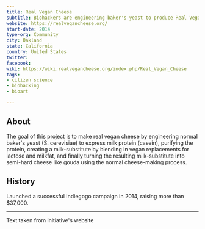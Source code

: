 ```yaml
---
title: Real Vegan Cheese
subtitle: Biohackers are engineering baker's yeast to produce Real Vegan Cheese. No cows needed!
website: https://realvegancheese.org/
start-date: 2014
type-org: Community
city: Oakland
state: California
country: United States
twitter:
facebook:
wiki: https://wiki.realvegancheese.org/index.php/Real_Vegan_Cheese
tags:
- citizen science
- biohacking
- bioart

---
```




## About
The goal of this project is to make real vegan cheese by engineering normal baker's yeast (S. cerevisiae) to express milk protein (casein), purifying the protein, creating a milk-substitute by blending in vegan replacements for lactose and milkfat, and finally turning the resulting milk-substitute into semi-hard cheese like gouda using the normal cheese-making process. 

## History
Launched a successful Indiegogo campaign in 2014, raising more than $37,000.

---

Text taken from initiative's website

